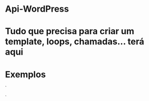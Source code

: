 Api-WordPress
=============

Tudo que precisa para criar um template, loops, chamadas... terá aqui
=============

Exemplos
=============

`
<!-- CATEGORY NAME = category_name=Vídeo Aulas -->
<?php query_posts('showposts=1&cat=-1, -335');?>
<!-- ABRE O LOOP PARA POSTAGEM  -->
<?php if (have_posts()): while (have_posts()) : the_post();?>

<!-- FECHA O LOOP -->
<?php endwhile; else:?>
<?php endif?>`
